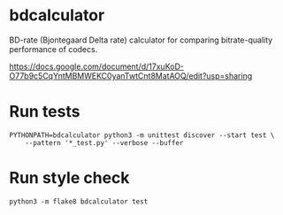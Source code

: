 bdcalculator
===================

BD-rate (Bjontegaard Delta rate) calculator for comparing bitrate-quality performance of codecs.

https://docs.google.com/document/d/17xuKoD-O77b9c5CqYntMBMWEKC0yanTwtCnt8MatAOQ/edit?usp=sharing

# Run tests

```
PYTHONPATH=bdcalculator python3 -m unittest discover --start test \
    --pattern '*_test.py' --verbose --buffer
```

# Run style check

```
python3 -m flake8 bdcalculator test
```
